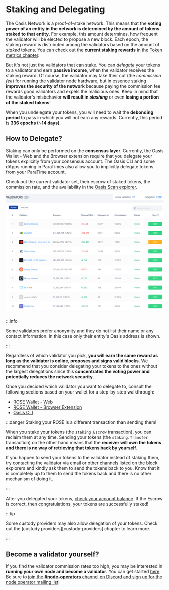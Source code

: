 # Staking and Delegating

The Oasis Network is a proof-of-stake network. This means that the **voting
power of an entity in the network is determined by the amount of tokens staked
to that entity**. For example, this amount determines, how frequent the
validator will be elected to propose a new block. Each epoch, the staking
reward is distributed among the validators based on the amount of *staked*
tokens. You can check out the **current staking rewards** in the [Token metrics
chapter][current staking rewards].

But it's not just the validators that can stake. You can *delegate* your tokens
to a validator and earn **passive income**, when the validator receives the
staking reward. Of course, the validator may take their cut (the *commission
fee*) for running the validator node hardware, but in essence staking **improves
the security of the network** because paying the commission fee rewards good
validators and expels the malicious ones. Keep in mind that the validator's
misbehavior **will result in _slashing_** or even **losing a portion of the
staked tokens**!

[current staking rewards]: ../oasis-network/token-metrics-and-distribution.mdx#staking-incentives

When you undelegate your tokens, you will need to wait the **debonding period**
to pass in which you will not earn any rewards. Currently, this period is **336
epochs (~14 days)**.

## How to Delegate?

Staking can only be performed on the **consensus layer**. Currently, the Oasis
Wallet - Web and the Browser extension require that you delegate your tokens
explicitly from your consensus account. The Oasis CLI and some dApps running in
ParaTimes also allow you to implicitly delegate tokens from your ParaTime
account.

Check out the current validator set, their escrow of staked tokens, the
commission rate, and the availability in the [Oasis Scan explorer][explorer-validators].

![The validator set in the morning of March 29, 2024](../images/manage-tokens/oasisscan_validators.png)

:::info

Some validators prefer anonymity and they do not list their name or any contact
information. In this case only their entity's Oasis address is shown.

:::

Regardless of which validator you pick, **you will earn the same reward as long
as the validator is online, proposes and signs valid blocks**. We recommend
that you consider delegating your tokens to the ones without the largest
delegations since this **concentrates the voting power and potentially reduces
the network security**.

Once you decided which validator you want to delegate to, consult the following
sections based on your wallet for a step-by-step walkthrough:

* [ROSE Wallet - Web](oasis-wallets/web.mdx#stake)
* [ROSE Wallet - Browser Extension](oasis-wallets/browser-extension.mdx#stake)
* [Oasis CLI](cli/account.md#delegate)

:::danger Staking your ROSE is a different transaction than sending them!

When you stake your tokens (the `staking.Escrow` transaction), you can reclaim
them at any time. Sending your tokens (the `staking.Transfer` transaction) on the
other hand means that the **receiver will own the tokens and there is no way of
retrieving that tokens back by yourself**.

If you happen to send your tokens to the validator instead of staking them, try
contacting the validator via email or other channels listed on the block
explorers and kindly ask them to send the tokens back to you. Know that it is
completely up to them to send the tokens back and there is no other mechanism of
doing it.

:::

After you delegated your tokens, [check your account balance][check-account].
If the Escrow is correct, then congratulations, your tokens are successfully
staked!

:::tip

Some custody providers may also allow delegation of your tokens. Check out the
[custody providers][custody-providers] chapter to learn more.

:::

[check-account]: ./README.mdx#check-your-account
[explorer-validators]: https://www.oasisscan.com/validators

## Become a validator yourself?

If you find the validator commission rates too high, you may be interested in
**running your own node and become a validator**. You can get started
[here](../../node/README.mdx). Be sure to
[join the **#node-operators** channel on Discord and sign up for the node operator mailing list](../../get-involved/README.md)!

